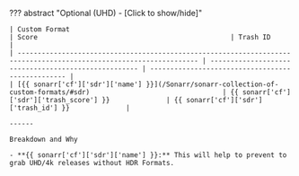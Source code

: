 ??? abstract "Optional (UHD) - [Click to show/hide]"

    | Custom Format                                                                                                       | Score                                                | Trash ID                                          |
    | ------------------------------------------------------------------------------------------------------------------- | ---------------------------------------------------- | ------------------------------------------------- |
    | [{{ sonarr['cf']['sdr']['name'] }}](/Sonarr/sonarr-collection-of-custom-formats/#sdr)                                 | {{ sonarr['cf']['sdr']['trash_score'] }}              | {{ sonarr['cf']['sdr']['trash_id'] }}              |

    ------

    Breakdown and Why

    - **{{ sonarr['cf']['sdr']['name'] }}:** This will help to prevent to grab UHD/4k releases without HDR Formats.
